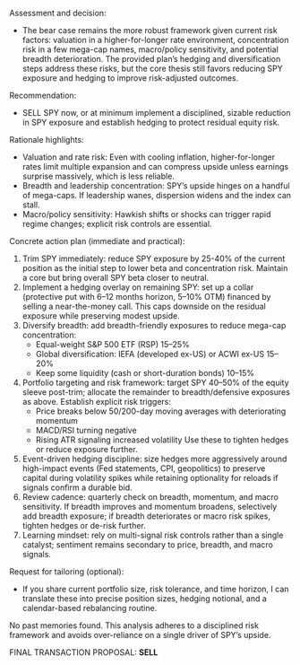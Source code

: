Assessment and decision:
- The bear case remains the more robust framework given current risk factors: valuation in a higher-for-longer rate environment, concentration risk in a few mega-cap names, macro/policy sensitivity, and potential breadth deterioration. The provided plan’s hedging and diversification steps address these risks, but the core thesis still favors reducing SPY exposure and hedging to improve risk-adjusted outcomes.

Recommendation:
- SELL SPY now, or at minimum implement a disciplined, sizable reduction in SPY exposure and establish hedging to protect residual equity risk.

Rationale highlights:
- Valuation and rate risk: Even with cooling inflation, higher-for-longer rates limit multiple expansion and can compress upside unless earnings surprise massively, which is less reliable.
- Breadth and leadership concentration: SPY’s upside hinges on a handful of mega-caps. If leadership wanes, dispersion widens and the index can stall.
- Macro/policy sensitivity: Hawkish shifts or shocks can trigger rapid regime changes; explicit risk controls are essential.

Concrete action plan (immediate and practical):
1) Trim SPY immediately: reduce SPY exposure by 25-40% of the current position as the initial step to lower beta and concentration risk. Maintain a core but bring overall SPY beta closer to neutral.
2) Implement a hedging overlay on remaining SPY: set up a collar (protective put with 6–12 months horizon, 5–10% OTM) financed by selling a near-the-money call. This caps downside on the residual exposure while preserving modest upside.
3) Diversify breadth: add breadth-friendly exposures to reduce mega-cap concentration:
   - Equal-weight S&P 500 ETF (RSP) 15–25%
   - Global diversification: IEFA (developed ex-US) or ACWI ex-US 15–20%
   - Keep some liquidity (cash or short-duration bonds) 10–15%
4) Portfolio targeting and risk framework: target SPY 40–50% of the equity sleeve post-trim; allocate the remainder to breadth/defensive exposures as above. Establish explicit risk triggers:
   - Price breaks below 50/200-day moving averages with deteriorating momentum
   - MACD/RSI turning negative
   - Rising ATR signaling increased volatility
   Use these to tighten hedges or reduce exposure further.
5) Event-driven hedging discipline: size hedges more aggressively around high-impact events (Fed statements, CPI, geopolitics) to preserve capital during volatility spikes while retaining optionality for reloads if signals confirm a durable bid.
6) Review cadence: quarterly check on breadth, momentum, and macro sensitivity. If breadth improves and momentum broadens, selectively add breadth exposure; if breadth deteriorates or macro risk spikes, tighten hedges or de-risk further.
7) Learning mindset: rely on multi-signal risk controls rather than a single catalyst; sentiment remains secondary to price, breadth, and macro signals.

Request for tailoring (optional):
- If you share current portfolio size, risk tolerance, and time horizon, I can translate these into precise position sizes, hedging notional, and a calendar-based rebalancing routine.

No past memories found. This analysis adheres to a disciplined risk framework and avoids over-reliance on a single driver of SPY’s upside.

FINAL TRANSACTION PROPOSAL: **SELL**